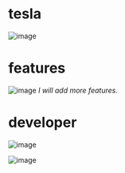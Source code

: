 # tesla
![image](https://user-images.githubusercontent.com/75046379/129452106-45c23a69-37a3-4a48-a65c-a24a99b2b953.png)

# features

![image](https://user-images.githubusercontent.com/75046379/129452086-69bedb3b-a9a5-491f-a50e-cea015d7e36e.png)
                            *I will add more features.*

# developer

![image](https://user-images.githubusercontent.com/75046379/129452197-bac992fc-1067-4064-b914-e18feb0bb524.png)

![image](https://user-images.githubusercontent.com/75046379/129452222-89a01b8b-9b31-4571-8dc5-73d0e6074afa.png)
